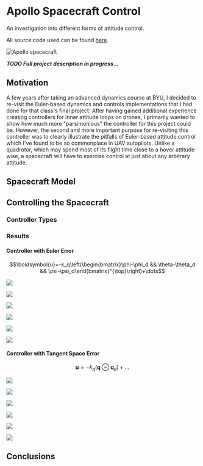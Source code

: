# Apollo Spacecraft Control

An investigation into different forms of attitude control.

All source code used can be found [here](https://github.com/goromal/apollo-att-ctrl/tree/main).

![](../img/apollo.gif "Apollo spacecraft")

***TODO Full project description in progress...***

## Motivation

A few years after taking an advanced dynamics course at BYU, I decided to re-visit the Euler-based dynamics and controls implementations that I had done for that class's final project. After having gained additional experience creating controllers for inner attitude loops on drones, I primarily wanted to show how much more "parsimonious" the controller for this project could be. However, the second and more important purpose for re-visiting this controller was to clearly illustrate the pitfalls of Euler-based attitude control which I've found to be so commonplace in UAV autopilots. Unlike a quadrotor, which may spend most of its flight time close to a hover attitude-wise, a spacecraft will have to exercise control at just about any arbitrary attitude.

## Spacecraft Model

## Controlling the Spacecraft

### Controller Types

### Results

#### Controller with Euler Error

$$\boldsymbol{u}=-k_q\left(\begin{bmatrix}\phi-\phi_d && \theta-\theta_d && \psi-\psi_d\end{bmatrix}^{\top}\right)+\dots$$

![](../img/euler_nonlin_simple-controller-with-full-command1-svg-to-png.png)

![](../img/euler_nonlin_simple-controller-with-full-command2-svg-to-png.png)

![](../img/euler_nonlin_simple-controller-with-full-command3-svg-to-png.png)

![](../img/euler_nonlin_simple-controller-with-full-command4-svg-to-png.png)

![](../img/euler_nonlin_simple-controller-with-full-command5-svg-to-png.png)

![](../img/euler_nonlin_simple-controller-with-full-command6-svg-to-png.png)

#### Controller with Tangent Space Error

$$\boldsymbol{u}=-k_q(\boldsymbol{q}\ominus\boldsymbol{q}_d)+\dots$$


![](../img/manif_nonlin_simple-controller-with-full-command1-svg-to-png.png)

![](../img/manif_nonlin_simple-controller-with-full-command2-svg-to-png.png)

![](../img/manif_nonlin_simple-controller-with-full-command3-svg-to-png.png)

![](../img/manif_nonlin_simple-controller-with-full-command4-svg-to-png.png)

![](../img/manif_nonlin_simple-controller-with-full-command5-svg-to-png.png)

![](../img/manif_nonlin_simple-controller-with-full-command6-svg-to-png.png)


## Conclusions



